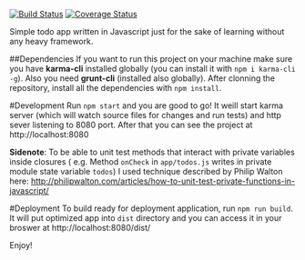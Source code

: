 [![Build Status](https://travis-ci.org/dKab/todo.svg?branch=master)](https://travis-ci.org/dKab/todo)
[![Coverage Status](https://coveralls.io/repos/github/dKab/todo/badge.svg?branch=master)](https://coveralls.io/github/dKab/todo?branch=master)

Simple todo app written in Javascript just for the sake of learning without any heavy framework.

##Dependencies
If you want to run this project on your machine make sure you have **karma-cli** installed globally (you can install it with `npm i karma-cli -g`).
Also you need **grunt-cli** (installed also globally).
After clonning the repository, install all the dependencies with `npm install`.

#Development
Run `npm start` and you are good to go!
It weill start karma server (which will watch source files for changes and run tests) and http sever listening to 8080 port.
After that you can see the project at http://localhost:8080


**Sidenote**: To be able to unit test methods that interact with private variables inside closures (
e.g. Method `onCheck` in `app/todos.js` writes in private module state variable `todos`) I used technique described by
Philip Walton here: http://philipwalton.com/articles/how-to-unit-test-private-functions-in-javascript/ 

#Deployment
To build ready for deployment application, run `npm run build`.
It will put optimized app into `dist` directory and you can access it in your broswer at http://localhost:8080/dist/

Enjoy!

